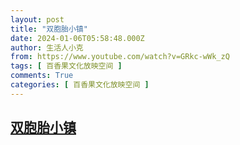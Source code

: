```yaml
---
layout: post
title: "双胞胎小镇"
date: 2024-01-06T05:58:48.000Z
author: 生活人小克
from: https://www.youtube.com/watch?v=GRkc-wWk_zQ
tags: [ 百香果文化放映空间 ]
comments: True
categories: [ 百香果文化放映空间 ]
---
```

<!--1704520728000-->
[双胞胎小镇](https://www.youtube.com/watch?v=GRkc-wWk_zQ)
------

<div>

</div>
